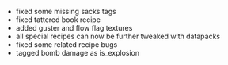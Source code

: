 - fixed some missing sacks tags
- fixed tattered book recipe
- added guster and flow flag textures
- all special recipes can now be further tweaked with datapacks
- fixed some related recipe bugs
- tagged bomb damage as is_explosion 